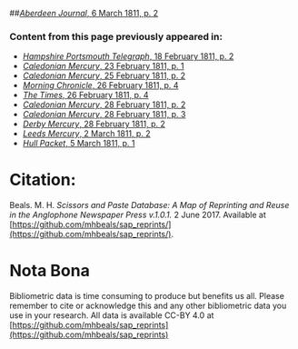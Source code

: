 ##[*Aberdeen Journal*, 6 March 1811, p. 2](https://mhbeals.github.io/sap_html/Aberdeen-Journal/Aberdeen-Journal-6-March-1811-p-2)

### Content from this page previously appeared in:
+ [*Hampshire Portsmouth Telegraph*, 18 February 1811, p. 2](https://mhbeals.github.io/sap_html/Hampshire-Portsmouth-Telegraph/Hampshire-Portsmouth-Telegraph-18-February-1811-p-2)
+ [*Caledonian Mercury*, 23 February 1811, p. 1](https://mhbeals.github.io/sap_html/Caledonian-Mercury/Caledonian-Mercury-23-February-1811-p-1)
+ [*Caledonian Mercury*, 25 February 1811, p. 2](https://mhbeals.github.io/sap_html/Caledonian-Mercury/Caledonian-Mercury-25-February-1811-p-2)
+ [*Morning Chronicle*, 26 February 1811, p. 4](https://mhbeals.github.io/sap_html/Morning-Chronicle/Morning-Chronicle-26-February-1811-p-4)
+ [*The Times*, 26 February 1811, p. 4](https://mhbeals.github.io/sap_html/The-Times/The-Times-26-February-1811-p-4)
+ [*Caledonian Mercury*, 28 February 1811, p. 2](https://mhbeals.github.io/sap_html/Caledonian-Mercury/Caledonian-Mercury-28-February-1811-p-2)
+ [*Caledonian Mercury*, 28 February 1811, p. 3](https://mhbeals.github.io/sap_html/Caledonian-Mercury/Caledonian-Mercury-28-February-1811-p-3)
+ [*Derby Mercury*, 28 February 1811, p. 2](https://mhbeals.github.io/sap_html/Derby-Mercury/Derby-Mercury-28-February-1811-p-2)
+ [*Leeds Mercury*, 2 March 1811, p. 2](https://mhbeals.github.io/sap_html/Leeds-Mercury/Leeds-Mercury-2-March-1811-p-2)
+ [*Hull Packet*, 5 March 1811, p. 1](https://mhbeals.github.io/sap_html/Hull-Packet/Hull-Packet-5-March-1811-p-1)
                    
# Citation: 

Beals. M. H. *Scissors and Paste Database: A Map of Reprinting and Reuse in the Anglophone Newspaper Press v.1.0.1.* 2 June 2017. Available at [https://github.com/mhbeals/sap_reprints/](https://github.com/mhbeals/sap_reprints/). 
                    
# Nota Bona

Bibliometric data is time consuming to produce but benefits us all. Please remember to cite or acknowledge this and any other bibliometric data you use in your research. All data is available CC-BY 4.0 at [https://github.com/mhbeals/sap_reprints](https://github.com/mhbeals/sap_reprints)